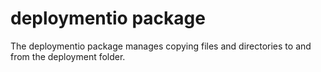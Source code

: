 # deploymentio package

The deploymentio package manages copying files and directories to and from the
deployment folder.
